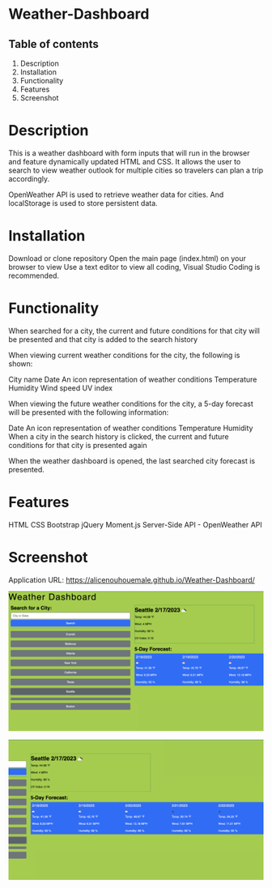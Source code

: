 # Weather-Dashboard

## Table of contents

1. Description
2. Installation
3. Functionality
4. Features
5. Screenshot

# Description

This is a weather dashboard with form inputs that will run in the browser and feature dynamically updated HTML and CSS. It allows the user to search to view weather outlook for multiple cities so travelers can plan a trip accordingly.

OpenWeather API is used to retrieve weather data for cities. And localStorage is used to store persistent data.

# Installation

Download or clone repository
Open the main page (index.html) on your browser to view
Use a text editor to view all coding, Visual Studio Coding is recommended.

# Functionality

When searched for a city, the current and future conditions for that city will be presented and that city is added to the search history

When viewing current weather conditions for the city, the following is shown:

City name
Date
An icon representation of weather conditions
Temperature
Humidity
Wind speed
UV index

When viewing the future weather conditions for the city, a 5-day forecast will be presented with the following information:

Date
An icon representation of weather conditions
Temperature
Humidity
When a city in the search history is clicked, the current and future conditions for that city is presented again

When the weather dashboard is opened, the last searched city forecast is presented.

# Features

HTML
CSS
Bootstrap
jQuery
Moment.js
Server-Side API - OpenWeather API

# Screenshot

Application URL: https://alicenouhouemale.github.io/Weather-Dashboard/

![Screenshot](./Assets/Screenshot%202023-02-17%20at%204.23.11%20PM.png)

![Screenshot](./Assets/Screenshot%202023-02-17%20at%204.23.29%20PM.png)
